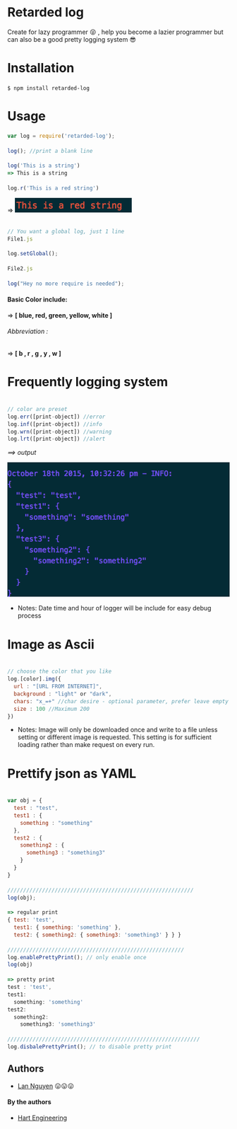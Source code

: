 # Retarded log

Create for lazy programmer :stuck_out_tongue_closed_eyes: , help you become a lazier programmer but can also be a good pretty logging system :sunglasses:

# Installation
`$ npm install retarded-log`

# Usage

``` javascript
var log = require('retarded-log');

log(); //print a blank line

log('This is a string')
=> This is a string

log.r('This is a red string')
```
=> ![red string](./redstring.png)

``` javascript

// You want a global log, just 1 line
File1.js

log.setGlobal();

File2.js

log("Hey no more require is needed");

```

#### Basic Color include:

=> **[ blue, red, green, yellow, white ]**

###### Abbreviation :

=> **[ b   , r  , g    , y     , w     ]**

# Frequently logging system

``` javascript

// color are preset
log.err([print-object]) //error
log.inf([print-object]) //info
log.wrn([print-object]) //warning
log.lrt([print-object]) //alert

```

*==> output*


![Result Info Image](./info.png)

- Notes: Date time and hour of logger will be include for easy debug process


# Image as Ascii

``` javascript

// choose the color that you like
log.[color].img({
  url : "[URL FROM INTERNET]",
  background : "light" or "dark",
  chars: "x_=+" //char desire - optional parameter, prefer leave empty
  size : 100 //Maximum 200
})
```
- Notes: Image will only be downloaded once and write to a file unless setting or different image is requested. This setting is for sufficient loading rather than make request on every run.

# Prettify json as YAML
``` javascript

var obj = {
  test : "test",
  test1 : {
    something : "something"
  },
  test2 : {
    something2 : {
      something3 : "something3"
    }
  }
}

///////////////////////////////////////////////////////////
log(obj);

=> regular print
{ test: 'test',
  test1: { something: 'something' },
  test2: { something2: { something3: 'something3' } } }

////////////////////////////////////////////////////////
log.enablePrettyPrint(); // only enable once
log(obj)

=> pretty print
test : 'test',
test1:
  something: 'something'
test2:
  something2:
    something3: 'something3'

/////////////////////////////////////////////////////////////
log.disbalePrettyPrint(); // to disable pretty print
```

## Authors

- [Lan Nguyen](https://github.com/lan-nguyen91) :stuck_out_tongue::stuck_out_tongue::stuck_out_tongue:


#### By the authors

- [Hart Engineering](http://engineering.hart.com/)
